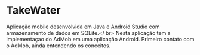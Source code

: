 # TakeWater
Aplicação mobile desenvolvida em Java e Android Studio com armazenamento de dados em SQLite.</ br>
Nesta aplicação tem a implementaçao do AdMob em uma aplicação Android. Primeiro contato com o AdMob, ainda entendendo os conceitos.
